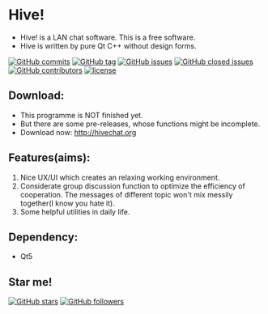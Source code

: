 # Hive!
* Hive! is a LAN chat software. This is a free software.
* Hive is written by pure Qt C++ without design forms.

[![GitHub commits](https://img.shields.io/github/commits-since/HiveChat/Hive-desktop/0.0.6.svg)]()
[![GitHub tag](https://img.shields.io/github/tag/HiveChat/Hive-desktop.svg)]()
[![GitHub issues](https://img.shields.io/github/issues/HiveChat/Hive-desktop.svg)]()
[![GitHub closed issues](https://img.shields.io/github/issues-closed/HiveChat/Hive-desktop.svg)]()
[![GitHub contributors](https://img.shields.io/github/contributors/HiveChat/Hive-desktop.svg)]()
[![license](https://img.shields.io/github/license/HiveChat/Hive-desktop.svg)]()

## Download:
* This programme is NOT finished yet.
* But there are some pre-releases, whose functions might be incomplete.
* Download now: http://hivechat.org

## Features(aims):
1. Nice UX/UI which creates an relaxing working environment.
2. Considerate group discussion function to optimize the efficiency of cooperation. The messages of different topic won't mix messily together(I know you hate it).
3. Some helpful utilities in daily life. 

## Dependency:
* Qt5

## Star me!
[![GitHub stars](https://img.shields.io/github/stars/HiveChat/Hive-desktop.svg?style=social&label=Star)]()
[![GitHub followers](https://img.shields.io/github/followers/ultrasilicon.svg?style=social&label=Follow)]()

